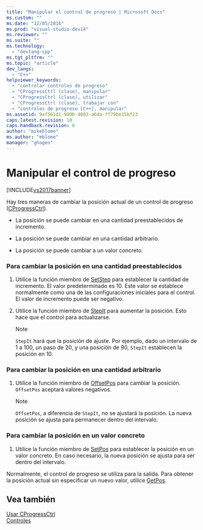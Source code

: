 ```yaml
---
title: "Manipular el control de progreso | Microsoft Docs"
ms.custom: ""
ms.date: "12/05/2016"
ms.prod: "visual-studio-dev14"
ms.reviewer: ""
ms.suite: ""
ms.technology: 
  - "devlang-cpp"
ms.tgt_pltfrm: ""
ms.topic: "article"
dev_langs: 
  - "C++"
helpviewer_keywords: 
  - "controlar controles de progreso"
  - "CProgressCtrl (clase), manipular"
  - "CProgressCtrl (clase), utilizar"
  - "CProgressCtrl (clase), trabajar con"
  - "controles de progreso [C++], manipular"
ms.assetid: 9af561d1-980b-4003-a6da-ff79be15bf23
caps.latest.revision: 10
caps.handback.revision: 6
author: "mikeblome"
ms.author: "mblome"
manager: "ghogen"
---
```

# Manipular el control de progreso
[!INCLUDE[vs2017banner](../assembler/inline/includes/vs2017banner.md)]

Hay tres maneras de cambiar la posición actual de un control de progreso \([CProgressCtrl](../mfc/reference/cprogressctrl-class.md)\).  
  
-   La posición se puede cambiar en una cantidad preestablecidos de incremento.  
  
-   La posición se puede cambiar en una cantidad arbitrario.  
  
-   La posición se puede cambiar a un valor concreto.  
  
### Para cambiar la posición en una cantidad preestablecidos  
  
1.  Utilice la función miembro de [SetStep](../Topic/CProgressCtrl::SetStep.md) para establecer la cantidad de incremento.  El valor predeterminado es 10.  Este valor se establece normalmente como una de las configuraciones iniciales para el control.  El valor de incremento puede ser negativo.  
  
2.  Utilice la función miembro de [StepIt](../Topic/CProgressCtrl::StepIt.md) para aumentar la posición.  Esto hace que el control para actualizarse.  
  
    > [!NOTE]
    >  `StepIt` hará que la posición de ajuste.  Por ejemplo, dado un intervalo de 1 a 100, un paso de 20, y una posición de 90, `StepIt` establecen la posición en 10.  
  
### Para cambiar la posición en una cantidad arbitrario  
  
1.  Utilice la función miembro de [OffsetPos](../Topic/CProgressCtrl::OffsetPos.md) para cambiar la posición.  `OffsetPos` aceptará valores negativos.  
  
    > [!NOTE]
    >  `OffsetPos`, a diferencia de `StepIt`, no se ajustará la posición.  La nueva posición se ajusta para permanecer dentro del intervalo.  
  
### Para cambiar la posición en un valor concreto  
  
1.  Utilice la función miembro de [SetPos](../Topic/CProgressCtrl::SetPos.md) para establecer la posición en un valor concreto.  En caso necesario, la nueva posición se ajusta para ser dentro del intervalo.  
  
 Normalmente, el control de progreso se utiliza para la salida.  Para obtener la posición actual sin especificar un nuevo valor, utilice [GetPos](../Topic/CProgressCtrl::GetPos.md).  
  
## Vea también  
 [Usar CProgressCtrl](../mfc/using-cprogressctrl.md)   
 [Controles](../mfc/controls-mfc.md)